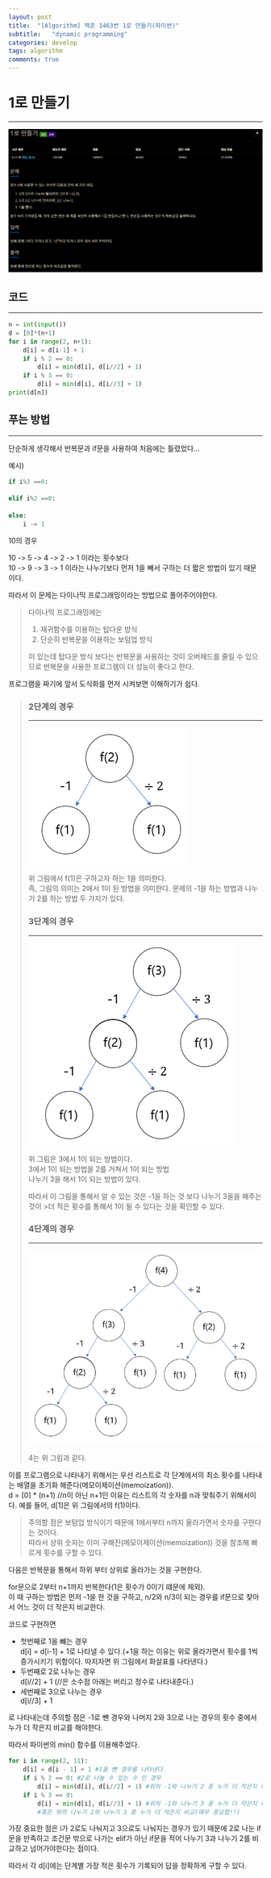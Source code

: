 ```yaml
---
layout: post
title:  "[Algorithm] 백준 1463번 1로 만들기(파이썬)"
subtitle:   "dynamic programming"
categories: develop
tags: algorithm
comments: true
---
```


# 1로 만들기
---
![그림 1-1](/assets/img/algorithm/for_1.PNG)

## 코드
---
```python
n = int(input())
d = [0]*(n+1)
for i in range(2, n+1):
    d[i] = d[i-1] + 1
    if i % 2 == 0:
        d[i] = min(d[i], d[i//2] + 1)
    if i % 3 == 0:
        d[i] = min(d[i], d[i//3] + 1)
print(d[n])
```

## 푸는 방법
---
단순하게 생각해서 반복문과 if문을 사용하여 처음에는 틀렸었다...

예시)   
```python
if i%3 ==0:

elif i%2 ==0:

else:
    i -= 1
```


10의 경우 

10 -> 5 -> 4 -> 2 -> 1 이라는 횟수보다  
10 -> 9 -> 3 -> 1 이라는 나누기보다 먼저 1을 빼서 구하는 더 짧은 방법이 있기 때문이다.

따라서 이 문제는 다이나믹 프로그래밍이라는 방법으로 풀어주어야한다.


>다이나믹 프로그래밍에는 
>
>1. 재귀함수를 이용하는 탑다운 방식
>2. 단순히 반복문을 이용하는 보텀업 방식    
>
>이 있는데 탑다운 방식 보다는 반복문을 사용하는 것이 오버헤드를 줄일 수 있으므로 반복문을 사용한 프로그램이 더 성능이 좋다고 한다.

프로그램을 짜기에 앞서 도식화를 먼저 시켜보면 이해하기가 쉽다.

>### 2단계의 경우
>---
>
>![그림 1-1](/assets/img/algorithm/bottomup_1.PNG)
>
>위 그림에서 f(1)은 구하고자 하는 1을 의미한다.  
>즉, 그림의 의미는 2에서 1이 된 방법을 의미한다. 
>문제의 -1을 하는 방법과 나누기 2를 하는 방법 두 가지가 있다.
>
>### 3단계의 경우
>---
>
>![그림 1-1](/assets/img/algorithm/bottomup_2.PNG)
>
>위 그림은 3에서 1이 되는 방법이다.  
>3에서 1이 되는 방법을 2를 거쳐서 1이 되는 방법  
>나누기 3을 해서 1이 되는 방법이 있다.
>
>따라서 이 그림을 통해서 알 수 있는 것은 -1을 하는 것 보다 나누기 3을을 해주는 것이 >더 적은 횟수를 통해서 1이 될 수 있다는 것을 확인할 수 있다.
>
>### 4단계의 경우
>---
>
>![그림 1-1](/assets/img/algorithm/bottomup_3.PNG)
>
>4는 위 그림과 같다.

이를 프로그램으로 나타내기 위해서는 
우선 리스트로 각 단계에서의 최소 횟수를 나타내는 배열을 초기화 해준다(메모이제이션(memoization)).  
d = [0] * (n+1) //n이 아닌 n+1인 이유는 리스트의 각 숫자를 n과 맞춰주기 위해서이다. 예를 들어, d[1]은 위 그림에서의 f(1)이다.

>주의할 점은 보텀업 방식이기 때문에 1에서부터 n까지 올라가면서 숫자를 구한다는 것이다.   
>따라서 상위 숫자는 이미 구해진(메모이제이션(memoization)) 것을 참조해 빠르게 횟수를 구할 수 있다.

다음은 반복문을 통해서 하위 부터 상위로 올라가는 것을 구현한다.

for문으로 2부터 n+1까지 반복한다(1은 횟수가 0이기 떄문에 제외).   
이 때 구하는 방법은 먼저 -1을 한 것을 구하고, n/2와 n/3이 되는 경우를 if문으로 찾아서 어느 것이 더 작은지 비교한다.

코드로 구현하면     
* 첫번째로 1을 뺴는 경우  
d[i] = d[i-1] + 1로 나타낼 수 있다.(+1을 하는 이유는 위로 올라가면서 횟수를 1씩 증가시키기 위함이다. 따지자면 위 그림에서 화살표를 나타낸다.)
* 두번째로 2로 나누는 경우  
d[i//2] + 1 (//은 소수점 아래는 버리고 정수로 나타내준다.)
* 세번쨰로 3으로 나누는 경우    
d[i//3] + 1

로 나타내는데 주의할 점은 -1로 뺸 경우와 나머지 2와 3으로 나는 경우의 횟수 중에서 누가 더 작은지 비교를 해야한다.

따라서 파이썬의 min() 함수를 이용해주었다.  
```python
for i in range(2, 11):
    d[i] = d[i - 1] + 1 #1을 뺸 경우를 나타낸다.
    if i % 2 == 0: #2로 나눌 수 있는 수 인 경우
        d[i] = min(d[i], d[i//2] + 1) #위의 -1와 나누기 2 중 누가 더 작은지 비교
    if i % 3 == 0:
        d[i] = min(d[i], d[i//3] + 1) #위의 -1와 나누기 3 중 누가 더 작은지 비교    
        #혹은 위의 나누기 2와 나누기 3 중 누가 더 적은지 비교(매우 중요함!!)
```
가장 중요한 점은 i가 2로도 나눠지고 3으로도 나눠지는 경우가 있기 때문에 2로 나눈 if문을 만족하고 조건문 밖으로 나가는 elif가 아닌 if문을 적어 나누기 3과 나누기 2를 비교하고 넘어가야한다는 점이다.

따라서 각 d[i]에는 단계별 가장 적은 횟수가 기록되어 답을 정확하게 구할 수 있다.